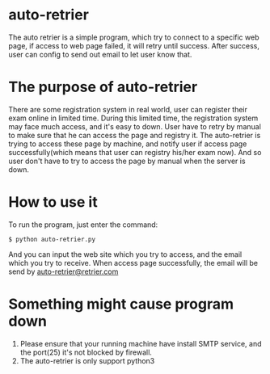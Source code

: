 # auto-retrier
The auto retrier is a simple program, which try to connect to a specific web page, if access to web page failed, it will retry until success.  After success, user can config to send out email to let user know that.

# The purpose of auto-retrier
There are some registration system in real world, user can register their exam online in limited time.  During this limited time, the registration system may face much access, and it's easy to down.  User have to retry by manual to make sure that he can access the page and registry it.  The auto-retrier is trying to access these page by machine, and notify user if access page successfully(which means that user can registry his/her exam now).  And so user don't have to try to access the page by manual when the server is down.

# How to use it
To run the program, just enter the command:

    $ python auto-retrier.py

And you can input the web site which you try to access, and the email which you try to receive.  When access page successfully, the email will be send by auto-retrier@retrier.com

# Something might cause program down
1. Please ensure that your running machine have install SMTP service, and the port(25) it's not blocked by firewall.
2. The auto-retrier is only support python3
